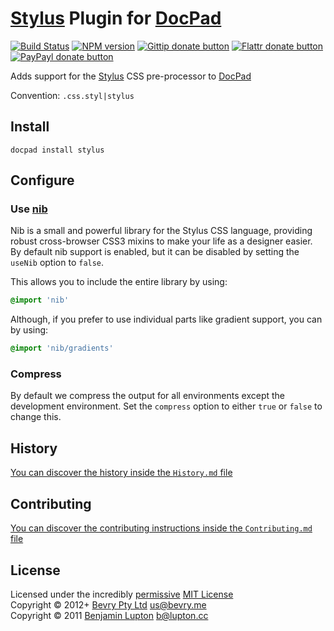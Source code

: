 # [Stylus](http://learnboost.github.com/stylus/) Plugin for [DocPad](http://docpad.org)

[![Build Status](https://secure.travis-ci.org/docpad/docpad-plugin-stylus.png?branch=master)](http://travis-ci.org/docpad/docpad-plugin-stylus "Check this project's build status on TravisCI")
[![NPM version](https://badge.fury.io/js/docpad-plugin-stylus.png)](https://npmjs.org/package/docpad-plugin-stylus "View this project on NPM")
[![Gittip donate button](http://badgr.co/gittip/docpad.png)](https://www.gittip.com/docpad/ "Donate weekly to this project using Gittip")
[![Flattr donate button](https://raw.github.com/balupton/flattr-buttons/master/badge-89x18.gif)](http://flattr.com/thing/344188/balupton-on-Flattr "Donate monthly to this project using Flattr")
[![PayPayl donate button](https://www.paypalobjects.com/en_AU/i/btn/btn_donate_SM.gif)](https://www.paypal.com/au/cgi-bin/webscr?cmd=_flow&SESSION=IHj3DG3oy_N9A9ZDIUnPksOi59v0i-EWDTunfmDrmU38Tuohg_xQTx0xcjq&dispatch=5885d80a13c0db1f8e263663d3faee8d14f86393d55a810282b64afed84968ec "Donate once-off to this project using Paypal")

Adds support for the [Stylus](http://learnboost.github.com/stylus/) CSS pre-processor to [DocPad](http://docpad.org)

Convention:  `.css.styl|stylus`


## Install

```
docpad install stylus
```


## Configure

### Use [nib](http://visionmedia.github.com/nib/)
Nib is a small and powerful library for the Stylus CSS language, providing robust cross-browser CSS3 mixins to make your life as a designer easier. By default nib support is enabled, but it can be disabled by setting the `useNib` option to `false`.

This allows you to include the entire library by using:
```css
@import 'nib'
```

Although, if you prefer to use individual parts like gradient support, you can by using:
```css
@import 'nib/gradients'
```

### Compress
By default we compress the output for all environments except the development environment. Set the `compress` option to either `true` or `false` to change this.


## History
[You can discover the history inside the `History.md` file](https://github.com/bevry/docpad-plugin-stylus/blob/master/History.md#files)


## Contributing
[You can discover the contributing instructions inside the `Contributing.md` file](https://github.com/bevry/docpad-plugin-stylus/blob/master/Contributing.md#files)


## License
Licensed under the incredibly [permissive](http://en.wikipedia.org/wiki/Permissive_free_software_licence) [MIT License](http://creativecommons.org/licenses/MIT/)
<br/>Copyright &copy; 2012+ [Bevry Pty Ltd](http://bevry.me) <us@bevry.me>
<br/>Copyright &copy; 2011 [Benjamin Lupton](http://balupton.com) <b@lupton.cc>
